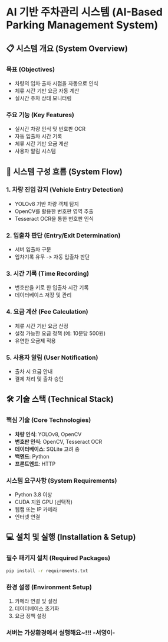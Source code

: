# AI 기반 주차관리 시스템 (AI-Based Parking Management System)

## 📋 시스템 개요 (System Overview)

### 목표 (Objectives)
- 차량의 입차·출차 시점을 자동으로 인식
- 체류 시간 기반 요금 자동 계산
- 실시간 주차 상태 모니터링

### 주요 기능 (Key Features)
- 실시간 차량 인식 및 번호판 OCR
- 자동 입출차 시간 기록
- 체류 시간 기반 요금 계산
- 사용자 알림 시스템

## 🔄 시스템 구성 흐름 (System Flow)

### 1. 차량 진입 감지 (Vehicle Entry Detection)
- YOLOv8 기반 차량 객체 탐지
- OpenCV를 활용한 번호판 영역 추출
- Tesseract OCR을 통한 번호판 인식

### 2. 입출차 판단 (Entry/Exit Determination)
- 서버 입출차 구분
- 입차기록 유무 -> 자동 입출차 판단

### 3. 시간 기록 (Time Recording)
- 번호판을 키로 한 입출차 시간 기록
- 데이터베이스 저장 및 관리

### 4. 요금 계산 (Fee Calculation)
- 체류 시간 기반 요금 산정
- 설정 가능한 요금 정책 (예: 10분당 500원)
- 유연한 요금제 적용

### 5. 사용자 알림 (User Notification)
- 출차 시 요금 안내
- 결제 처리 및 출차 승인

## 🛠 기술 스택 (Technical Stack)

### 핵심 기술 (Core Technologies)
- **차량 인식**: YOLOv8, OpenCV
- **번호판 인식**: OpenCV, Tesseract OCR
- **데이터베이스**: SQLite 고려 중
- **백엔드**: Python
- **프론트엔드**: HTTP

### 시스템 요구사항 (System Requirements)
- Python 3.8 이상
- CUDA 지원 GPU (선택적)
- 웹캠 또는 IP 카메라
- 인터넷 연결

## 💻 설치 및 실행 (Installation & Setup)

### 필수 패키지 설치 (Required Packages)
```bash
pip install -r requirements.txt
```

### 환경 설정 (Environment Setup)
1. 카메라 연결 및 설정
2. 데이터베이스 초기화
3. 요금 정책 설정

### 서버는 가상환경에서 실행해요~!!! -서영이-

